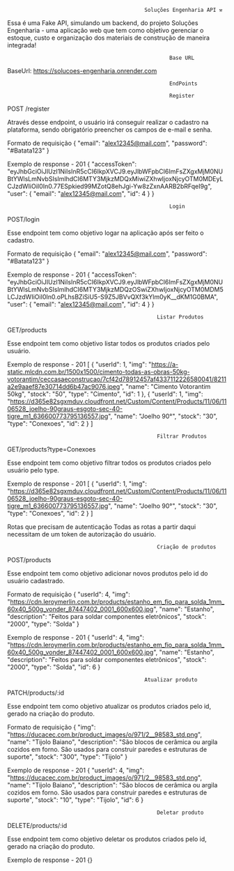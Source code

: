                                                 Soluções Engenharia API ⚒️

Essa é uma Fake API, simulando um backend, do projeto Soluções Engenharia - uma aplicação web que tem como objetivo gerenciar o estoque, custo e organização dos materiais de construção de maneira integrada!

                                                        Base URL

BaseUrl: https://solucoes-engenharia.onrender.com

                                                        EndPoints

                                                        Register

POST /register

Através desse endpoint, o usuário irá conseguir realizar o cadastro na plataforma, sendo obrigatório preencher os campos de e-mail e senha.

Formato de requisição
{
"email": "alex12345@mail.com",
"password": "#Batata123"
}

Exemplo de response - 201
{
"accessToken": "eyJhbGciOiJIUzI1NiIsInR5cCI6IkpXVCJ9.eyJlbWFpbCI6ImFsZXgxMjM0NUBtYWlsLmNvbSIsImlhdCI6MTY3MjkzMDQxMiwiZXhwIjoxNjcyOTM0MDEyLCJzdWIiOiI0In0.77ESpkied99MZotQ8ehJgi-Yw8zZxnAARB2bRFqeI9g",
"user": {
"email": "alex12345@mail.com",
"id": 4 } }

                                                        Login

POST/login

Esse endpoint tem como objetivo logar na aplicação após ser feito o cadastro.

Formato de requisição
{
"email": "alex12345@mail.com",
"password": "#Batata123"
}

Exemplo de response - 201
{
"accessToken": "eyJhbGciOiJIUzI1NiIsInR5cCI6IkpXVCJ9.eyJlbWFpbCI6ImFsZXgxMjM0NUBtYWlsLmNvbSIsImlhdCI6MTY3MjkzMDQzOSwiZXhwIjoxNjcyOTM0MDM5LCJzdWIiOiI0In0.oPLhsBZiSiU5-S9Z5JBVvQXf3kYlm0yK\_\_dKM1G0BMA",
"user": {
"email": "alex12345@mail.com",
"id": 4
}
}

                                                    Listar Produtos

GET/products

Esse endpoint tem como objetivo listar todos os produtos criados pelo usuário.

Exemplo de response - 201
[
{
"userId": 1,
"img": "https://a-static.mlcdn.com.br/1500x1500/cimento-todas-as-obras-50kg-votorantim/ceccasaeconstrucao/7cf42d78912457af4337112226580041/8211a2e9aaef87e30714dd6b47ac9076.jpeg",
"name": "Cimento Votorantim 50kg",
"stock": "50",
"type": "Cimento",
"id": 1
},
{
"userId": 1,
"img": "https://d365e82sgxmduv.cloudfront.net/Custom/Content/Products/11/06/1106528_joelho-90graus-esgoto-sec-40-tigre_m1_636600773795136557.jpg",
"name": "Joelho 90°",
"stock": "30",
"type": "Conexoes",
"id": 2
}
]

                                                    Filtrar Produtos

GET/products?type=Conexoes

Esse endpoint tem como objetivo filtrar todos os produtos criados pelo usuário pelo type.

Exemplo de response - 201
[
{
"userId": 1,
"img": "https://d365e82sgxmduv.cloudfront.net/Custom/Content/Products/11/06/1106528_joelho-90graus-esgoto-sec-40-tigre_m1_636600773795136557.jpg",
"name": "Joelho 90°",
"stock": "30",
"type": "Conexoes",
"id": 2
}
]

Rotas que precisam de autenticação
Todas as rotas a partir daqui necessitam de um token de autorização do usuário.

                                                    Criação de produtos

POST/products

Esse endpoint tem como objetivo adicionar novos produtos pelo id do usuário cadastrado.

Formato de requisição
{
"userId": 4,
"img": "https://cdn.leroymerlin.com.br/products/estanho_em_fio_para_solda_1mm_60x40_500g_vonder_87447402_0001_600x600.jpg",
"name": "Estanho",
"description": "Feitos para soldar componentes eletrônicos",
"stock": "2000",
"type": "Solda"
}

Exemplo de response - 201
{
"userId": 4,
"img": "https://cdn.leroymerlin.com.br/products/estanho_em_fio_para_solda_1mm_60x40_500g_vonder_87447402_0001_600x600.jpg",
"name": "Estanho",
"description": "Feitos para soldar componentes eletrônicos",
"stock": "2000",
"type": "Solda",
"id": 6
}

                                                Atualizar produto

PATCH/products/:id

Esse endpoint tem como objetivo atualizar os produtos criados pelo id, gerado na criação do produto.

Formato de requisição
{
"img": "https://ducacec.com.br/product_images/o/971/2__98583_std.png",
"name": "Tijolo Baiano",
"description": "São blocos de cerâmica ou argila cozidos em forno. São usados para construir paredes e estruturas de suporte",
"stock": "300",
"type": "Tijolo"
}

Exemplo de response - 201
{
"userId": 4,
"img": "https://ducacec.com.br/product_images/o/971/2__98583_std.png",
"name": "Tijolo Baiano",
"description": "São blocos de cerâmica ou argila cozidos em forno. São usados para construir paredes e estruturas de suporte",
"stock": "10",
"type": "Tijolo",
"id": 6
}

                                                    Deletar produto

DELETE/products/:id

Esse endpoint tem como objetivo deletar os produtos criados pelo id, gerado na criação do produto.

Exemplo de response - 201
{}
